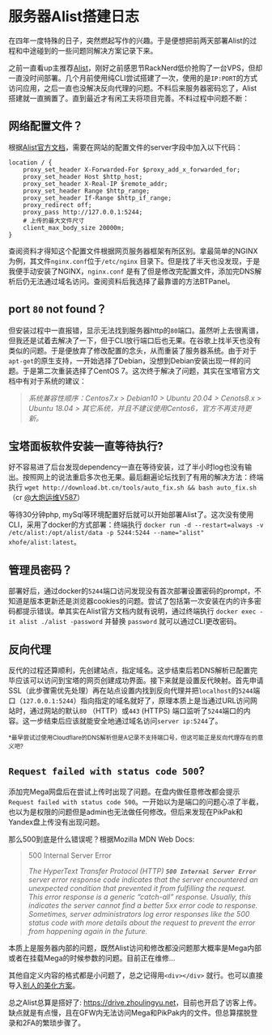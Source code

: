 # 服务器Alist搭建日志
在四年一度特殊的日子，突然燃起写作的兴趣。于是便想把前两天部署Alist的过程和中途碰到的一些问题同解决方案记录下来。

之前一直看up主推荐[Alist](https://alist-doc.nn.ci/docs/intro)，刚好之前感恩节RackNerd低价抢购了一台VPS，但却一直没时间部署。几个月前使用纯CLI尝试搭建了一次，使用的是`IP:PORT`的方式访问应用，之后一直也没解决反向代理的问题。不料后来服务器密码忘了，Alist搭建就一直搁置了。直到最近才有闲工夫将项目完善。不料过程中问题不断：

网络配置文件？
-------

根据[Alist官方文档](https://alist-doc.nn.ci/docs/install/reverse-proxy/)，需要在网站的配置文件的server字段中加入以下代码：

```
location / {
    proxy_set_header X-Forwarded-For $proxy_add_x_forwarded_for;
    proxy_set_header Host $http_host;
    proxy_set_header X-Real-IP $remote_addr;
    proxy_set_header Range $http_range;
    proxy_set_header If-Range $http_if_range;
    proxy_redirect off;
    proxy_pass http://127.0.0.1:5244;
    # 上传的最大文件尺寸
    client_max_body_size 20000m;
}
```


查阅资料才得知这个配置文件根据网页服务器框架有所区别。拿最简单的NGINX为例，其文件`nginx.conf`位于`/etc/nginx` 目录下。但是找了半天也没发现，于是我便手动安装了NGINX，`nginx.conf` 是有了但是修改完配置文件，添加完DNS解析后仍无法通过域名访问。查阅资料后我选择了最靠谱的方法BTPanel。

port `80` not found？
--------------------

但安装过程中一直报错，显示无法找到服务器http的`80`端口。虽然听上去很离谱，但我还是试着去解决了一下，但于CLI放行端口后也无果。在谷歌上找半天也没有类似的问题。于是便放弃了修改配置的念头，从而重装了服务器系统。由于对于`apt-get`的原生支持，一开始选择了Debian，没想到Debian安装出现一样的问题。于是第二次重装选择了CentOS 7。这次终于解决了问题，其实在宝塔官方文档中有对于系统的建议：

> <cite>系统兼容性顺序：Centos7.x &gt; Debian10 &gt; Ubuntu 20.04 &gt; Cenots8.x &gt; Ubuntu 18.04 &gt; 其它系统，并且不建议使用Centos6，官方不再支持更新。</cite>

宝塔面板软件安装一直等待执行?
---------------

好不容易进了后台发现dependency一直在等待安装，过了半小时log也没有输出。按照网上的说法重启多次也无果。最后翻遍论坛找到了有用的解决方法：终端执行 `wget http://download.bt.cn/tools/auto_fix.sh && bash auto_fix.sh` （cr [@大炮运维V587](https://www.bt.cn/bbs/space-uid-87027.html)）

等待30分钟php, mySql等环境配置好后就可以开始部署Alist了。这次没有使用CLI，采用了docker的方式部署：终端执行 `docker run -d --restart=always -v /etc/alist:/opt/alist/data -p 5244:5244 --name="alist" xhofe/alist:latest`。

管理员密码？
------

部署好后，通过docker的`5244`端口访问发现没有首次部署设置密码的prompt，不知道是版本更新还是浏览器cookies的问题。尝试了包括第一次安装在内的许多密码都提示错误。单其实在Alist官方文档内就有说明，通过终端执行 `docker exec -it alist ./alist -password` 并替换 `password` 就可以通过CLI更改密码。

反向代理
----

反代的过程还算顺利，先创建站点，指定域名。这步结束后若DNS解析已配置完毕应该可以访问到宝塔的网页创建成功界面。接下来就是设置反代映射。首先申请SSL（此步骤需优先处理）再在站点设置内找到反向代理并把`localhost`的`5244`端口（`127.0.0.1:5244`）指向指定的域名就好了，原理本质上是当通过URL访问网站时，通过网站的默认`80` （HTTP）或`443` (HTTPS) 端口监听了`5244`端口的内容。这一步结束后应该就能安全地通过域名访问`server ip:5244`了。

<sub>*最早尝试过使用Cloudflare的DNS解析但是A记录不支持端口号，但这可能正是反向代理存在的意义吧?</sub>

`Request failed with status code 500`?
--------------------------------------

添加完Mega网盘后在尝试上传时出现了问题。在盘内做任意修改都会提示 `Request failed with status code 500`。一开始以为是端口的问题心凉了半截，也以为是权限的问题但是admin也无法做任何修改。但后来发现在PikPak和Yandex盘上传没有出现问题。

那么500到底是什么错误呢？根据Mozilla MDN Web Docs:

> 500 Internal Server Error
> 
> <cite>The HyperText Transfer Protocol (HTTP) **`500 Internal Server Error`** server error response code indicates that the server encountered an unexpected condition that prevented it from fulfilling the request.  
> This error response is a generic “catch-all” response. Usually, this indicates the server cannot find a better 5xx error code to response. Sometimes, server administrators log error responses like the 500 status code with more details about the request to prevent the error from happening again in the future.</cite>

本质上是服务器内部的问题，既然Alist访问和修改都没问题那大概率是Mega内部或者在挂载Mega的时候参数的问题。目前正在维修…

其他自定义内容的格式都是小问题了，总之记得用`<div></div>` 就行。也可以直接导入[别人的美化方案](https://anwen-anyi.github.io/index/05-head.html)。

总之Alist总算是搭好了: <https://drive.zhoulingyu.net>，目前也开启了访客上传。缺点就是有点慢，且在GFW内无法访问Mega和PikPak内的文件。但总算摆脱登录和2FA的繁琐步骤了。



<script src="../widgets/a11y-m-customized.js"></script>